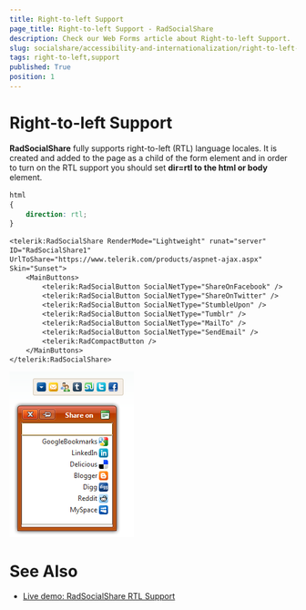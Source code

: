 ```yaml
---
title: Right-to-left Support
page_title: Right-to-left Support - RadSocialShare
description: Check our Web Forms article about Right-to-left Support.
slug: socialshare/accessibility-and-internationalization/right-to-left-support
tags: right-to-left,support
published: True
position: 1
---
```


# Right-to-left Support



**RadSocialShare** fully supports right-to-left (RTL) language locales. It is created and added to the page as a child of the form element and in order to turn on the RTL support you should set **dir=rtl to the html or body** element.

````CSS
html
{
    direction: rtl;
} 
````



````ASP.NET
<telerik:RadSocialShare RenderMode="Lightweight" runat="server" ID="RadSocialShare1" UrlToShare="https://www.telerik.com/products/aspnet-ajax.aspx" Skin="Sunset">
    <MainButtons>
        <telerik:RadSocialButton SocialNetType="ShareOnFacebook" />
        <telerik:RadSocialButton SocialNetType="ShareOnTwitter" />
        <telerik:RadSocialButton SocialNetType="StumbleUpon" />
        <telerik:RadSocialButton SocialNetType="Tumblr" />
        <telerik:RadSocialButton SocialNetType="MailTo" />
        <telerik:RadSocialButton SocialNetType="SendEmail" />
        <telerik:RadCompactButton />
    </MainButtons>
</telerik:RadSocialShare>
````

![radsocialshare-rtl-screenshot](images/radsocialshare-rtl-screenshot.png)

# See Also

 * [Live demo: RadSocialShare RTL Support](https://demos.telerik.com/aspnet-ajax/socialshare/examples/righttoleft/defaultcs.aspx)
